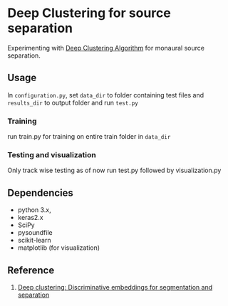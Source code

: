 # Deep Clustering for source separation

Experimenting with [Deep Clustering Algorithm](https://arxiv.org/abs/1508.04306) for monaural source separation.

## Usage

In `configuration.py`, set `data_dir` to folder containing test files and `results_dir` to output folder and run `test.py`

### Training
run train.py for training on entire train folder in `data_dir`

### Testing and visualization
Only track wise testing as of now
run test.py followed by visualization.py


## Dependencies

* python 3.x,
* keras2.x 
* SciPy 
* pysoundfile
* scikit-learn 
* matplotlib (for visualization)


## Reference
1. [Deep clustering: Discriminative embeddings for segmentation and separation](https://arxiv.org/abs/1508.04306)

